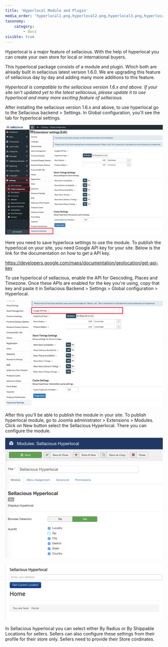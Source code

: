 ```yaml
---
title: 'Hyperlocal Module and Plugin'
media_order: 'hyperlocal1.png,hyperlocal2.png,hyperlocal3.png,hyperlocal4.png'
taxonomy:
    category:
        - docs
visible: true
---
```


Hyperlocal is a major feature of sellacious. With the help of hyperlocal you can create your own store for local or international buyers. 

This hyperlocal package consists of a module and plugin. Which both are already built in sellacious latest version 1.6.0. We are upgrading this feature of sellacious day by day and adding many more additions to this feature.

_Hyperlocal is compatible to the sellacious version 1.6.x and above. If your site isn't updated yet to the latest sellacious, please update it to use hyperlocal and many more exciting feature of sellacious._

After installing the sellacious version 1.6.x and above, to use hyperlocal go to the Sellacious backend > Settings. In Global configuration, you'll see the tab for hyperlocal settings.

![](hyperlocal1.png)

Here you need to save hyperloca settings to use the module. To publish the hyperlocal on your site, you need Google API key for your site. Below is the link for the documentation on how to get a API key.

https://developers.google.com/maps/documentation/geolocation/get-api-key

To use hyperlocal of sellacious, enable the API for Geocoding, Places and Timezone. Once these APIs are enabled for the key you're using, copy that key and paste it in Sellacious Backend > Settings > Global configuration > Hyperlocal.

![](hyperlocal2.png)

After this you'll be able to publish the module in your site. To publish hyperlocal module, go to Joomla administrator > Extensions > Modules. Click on New button select the Sellacious Hyperlocal. There you can configure the module.

![](hyperlocal3.png)

![](hyperlocal4.png)

In Sellacious hyperlocal you can select either By Radius or By Shippable Locations for sellers. Sellers can also configure these settings from their profile for their store only. Sellers need to provide their Store cordinates.